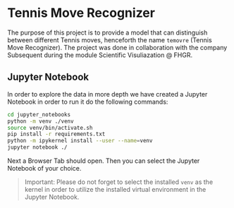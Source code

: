 # Tennis Move Recognizer
The purpose of this project is to provide a model that can distinguish between different Tennis moves, henceforth the name `temovre` (Tennis Move Recognizer). The project was done in collaboration with the company Subsequent during the module Scientific Visuliazation @ FHGR.


## Jupyter Notebook
In order to explore the data in more depth we have created a Jupyter Notebook in order to run it do the following commands:
```bash
cd jupyter_notebooks
python -m venv ./venv
source venv/bin/activate.sh
pip install -r requirements.txt
python -m ipykernel install --user --name=venv
jupyter notebook ./
```

Next a Browser Tab should open. Then you can select the Jupyter Notebook of your choice.

> Important: Please do not forget to select the installed `venv` as the kernel in order to utilize the installed virtual environment in the Jupyter Notebook.
